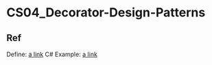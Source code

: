 # CS04_Decorator-Design-Patterns

## Ref

Define: [a link](https://refactoring.guru/design-patterns/decorator)
C# Example: [a link](https://refactoring.guru/design-patterns/decorator/csharp/example#example-0)